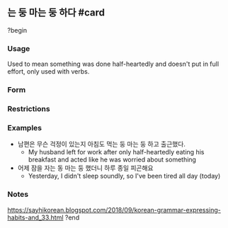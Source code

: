 ## 는 둥 마는 둥 하다 #card
?begin
### Usage
Used to mean something was done half-heartedly and doesn't put in full effort, only used with verbs.
### Form
### Restrictions
### Examples
* 남편은 무슨 걱정이 있는지 아침도 먹는 둥 마는 둥 하고 출근했다.
	* My husband left for work after only half-heartedly eating his breakfast and acted like he was worried about something
* 어제 잠을 자는 동 마는 둥 했더니 하루 종일 피곤해요
	* Yesterday, I didn't sleep soundly, so I've been tired all day (today)
### Notes
https://sayhikorean.blogspot.com/2018/09/korean-grammar-expressing-habits-and_33.html
?end
